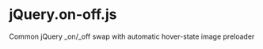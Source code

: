jQuery.on-off.js
================

Common jQuery _on/_off swap with automatic hover-state image preloader
